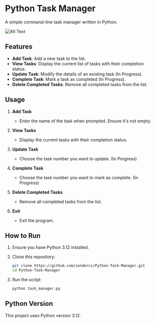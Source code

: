 # Python Task Manager

A simple command-line task manager written in Python.

![Alt Text](Screenshot)
## Features

- **Add Task**: Add a new task to the list.
- **View Tasks**: Display the current list of tasks with their completion status.
- **Update Task**: Modify the details of an existing task (In Progress).
- **Complete Task**: Mark a task as completed (In Progress).
- **Delete Completed Tasks**: Remove all completed tasks from the list.

## Usage

1. **Add Task**
    - Enter the name of the task when prompted. Ensure it's not empty.

2. **View Tasks**
    - Display the current tasks with their completion status.

3. **Update Task**
    - Choose the task number you want to update. (In Progress)

4. **Complete Task**
    - Choose the task number you want to mark as complete. (In Progress)

5. **Delete Completed Tasks**
    - Remove all completed tasks from the list.

6. **Exit**
    - Exit the program.

## How to Run

1. Ensure you have Python 3.12 installed.

2. Clone this repository:
    ```bash
    git clone https://github.com/sondercs/Python-Task-Manager.git
    cd Python-Task-Manager
    ```

3. Run the script:
    ```bash
    python task_manager.py
    ```

## Python Version

This project uses Python version 3.12.

    
    
